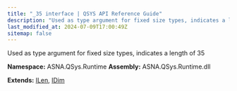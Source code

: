 ```yaml
---
title: "_35 interface | QSYS API Reference Guide"
description: "Used as type argument for fixed size types, indicates a length of 35  "
last_modified_at: 2024-07-09T17:00:49Z
sitemap: false
---
```


Used as type argument for fixed size types, indicates a length of 35 

**Namespace:** ASNA.QSys.Runtime
**Assembly:** ASNA.QSys.Runtime.dll

**Extends:** [ILen](/reference/runtime/qsys-runtime/i-len.html), [IDim](/reference/runtime/qsys-runtime/i-dim.html)
<br>
<br>
